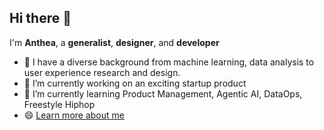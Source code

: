 ## Hi there 👋

<!--
**Irreel/Irreel** is a ✨ _special_ ✨ repository because its `README.md` (this file) appears on your GitHub profile.

Here are some ideas to get you started:

- 🔭 I’m currently working on ...
- 🌱 I’m currently learning ...
- 👯 I’m looking to collaborate on ...
- 🤔 I’m looking for help with ...
- 💬 Ask me about ...
- 📫 How to reach me: ...
- 😄 Pronouns: ...
- ⚡ Fun fact: ...
-->


I'm **Anthea**, a **generalist**, **designer**, and **developer**

- 💬 I have a diverse background from machine learning, data analysis to user experience research and design. 
- 🔭 I’m currently working on an exciting startup product
- 🌱 I’m currently learning Product Management, Agentic AI, DataOps, Freestyle Hiphop
- 😄 [Learn more about me](antheaz.vercel.app)
